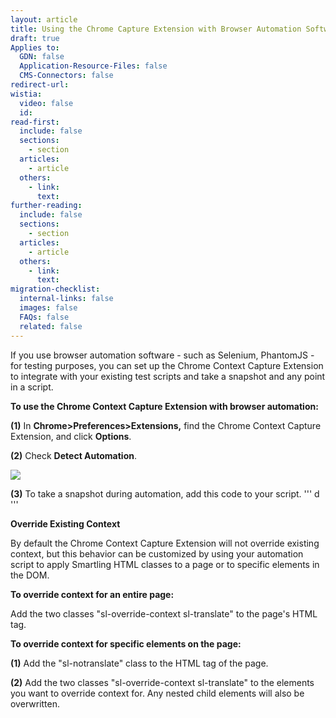 ```yaml
---
layout: article
title: Using the Chrome Capture Extension with Browser Automation Software
draft: true
Applies to:
  GDN: false
  Application-Resource-Files: false
  CMS-Connectors: false
redirect-url:
wistia:
  video: false
  id:
read-first:
  include: false
  sections:
    - section
  articles:
    - article
  others:
    - link:
      text:
further-reading:
  include: false
  sections:
    - section
  articles:
    - article
  others:
    - link:
      text:
migration-checklist:
  internal-links: false
  images: false
  FAQs: false
  related: false
---
```


If you use browser automation software - such as Selenium, PhantomJS - for testing purposes, you can set up the Chrome Context Capture Extension to integrate with your existing test scripts and take a snapshot and any point in a script.

**To use the Chrome Context Capture Extension with browser automation:**

**(1)** In **Chrome>Preferences>Extensions,** find the Chrome Context Capture Extension, and click **Options**.

**(2)** Check **Detect Automation**.

![](/hc/en-us/article_attachments/207792667/Smartling_Context_Snapshot_Options.png)

**(3)** To take a snapshot during automation, add this code to your script.
'''
d
'''

<span class="wysiwyg-font-size-large">**Override Existing Context**</span>

By default the Chrome Context Capture Extension will not override existing context, but this behavior can be customized by using your automation script to apply Smartling HTML classes to a page or to specific elements in the DOM.

**To override context for an entire page:**

Add the two classes "sl-override-context sl-translate" to the page's HTML tag.

**To override context for specific elements on the page:**

**(1)** Add the "sl-notranslate" class to the HTML tag of the page.

**(2)** Add the two classes "sl-override-context sl-translate" to the elements you want to override context for. Any nested child elements will also be overwritten.